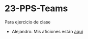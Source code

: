 # 23-PPS-Teams
Para ejercicio de clase

* Alejandro. Mis aficiones están [aquí](./misaficionesalejandro.md)